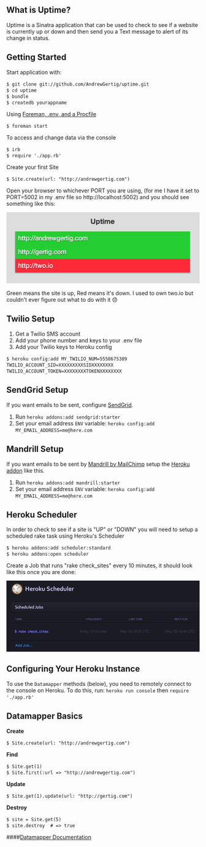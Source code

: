 ## What is Uptime?

Uptime is a Sinatra application that can be used to check to see if a website is currently up or down and then send you a Text message to alert of its change in status.

## Getting Started

Start application with:

    $ git clone git://github.com/AndrewGertig/uptime.git
    $ cd uptime
    $ bundle
    $ createdb yourappname
    
Using [Foreman, .env, and a Procfile](https://devcenter.heroku.com/articles/procfile#developing-locally-with-foreman)
    
    $ foreman start

To access and change data via the console

    $ irb
    $ require './app.rb'
    
Create your first Site

    $ Site.create(url: "http://andrewgertig.com")
    
Open your browser to whichever PORT you are using, (for me I have it set to PORT=5002 in my .env file so http://localhost:5002) and you should see something like this:

![Heroku Scheduler](assets/site-demo.png)

Green means the site is up, Red means it's down. I used to own two.io but couldn't ever figure out what to do with it :disappointed:
    
## Twilio Setup

1. Get a Twilio SMS account
2. Add your phone number and keys to your .env file
3. Add your Twilio keys to Heroku config

````
$ heroku config:add MY_TWILIO_NUM=5558675309 TWILIO_ACCOUNT_SID=XXXXXXXXXSIDXXXXXXXX TWILIO_ACCOUNT_TOKEN=XXXXXXXXTOKENXXXXXXXX
````

## SendGrid Setup

If you want emails to be sent, configure [SendGrid](https://addons.heroku.com/sendgrid).

1. Run `heroku addons:add sendgrid:starter`
2. Set your email address `ENV` variable: `heroku config:add MY_EMAIL_ADDRESS=me@here.com`

## Mandrill Setup

If you want emails to be sent by [Mandrill by MailChimp](http://mandrillapp.com) setup the [Heroku addon](https://addons.heroku.com/mandrill) like this.

1. Run `heroku addons:add mandrill:starter`
2. Set your email address `ENV` variable: `heroku config:add MY_EMAIL_ADDRESS=me@here.com`
    
## Heroku Scheduler

In order to check to see if a site is "UP" or "DOWN" you will need to setup a scheduled rake task using Heroku's Scheduler

    $ heroku addons:add scheduler:standard
    $ heroku addons:open scheduler
    
Create a Job that runs "rake check\_sites" every 10 minutes, it should look like this once you are done: 

![Heroku Scheduler](assets/heroku-scheduler.png)  
  
## Configuring Your Heroku Instance

To use the `Datamapper` methods (below), you need to remotely connect to the console on Heroku. To do this, run: `heroku run console` then `require './app.rb'`


## Datamapper Basics

**Create**

    $ Site.create(url: "http://andrewgertig.com")

**Find**

    $ Site.get(1)
    $ Site.first(:url => "http://andrewgertig.com")
    
**Update**
    
    $ Site.get(1).update(url: "http://gertig.com")

**Destroy**

    $ site = Site.get(5)
    $ site.destroy  # => true

####[Datamapper Documentation](http://datamapper.org/docs/)